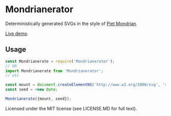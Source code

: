 # Mondrianerator

Deterministically generated SVGs in the style of [Piet Mondrian](https://en.wikipedia.org/wiki/Piet_Mondrian).

[Live demo](https://output.jsbin.com/hiseqisuze).

## Usage

```javascript
const Mondrianerate = require('Mondrianerator');
// OR
import Mondrianerate from 'Mondrianerator';
// etc

const mount = document.createElementNS('http://www.w3.org/2000/svg', 'svg');
const seed = +new Date;

Mondrianerate({mount, seed});
```

Licensed under the MIT license (see LICENSE.MD for full text).
